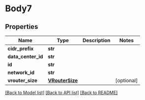 # Body7

## Properties
Name | Type | Description | Notes
------------ | ------------- | ------------- | -------------
**cidr_prefix** | **str** |  | 
**data_center_id** | **str** |  | 
**id** | **str** |  | 
**network_id** | **str** |  | 
**vrouter_size** | [**VRouterSize**](VRouterSize.md) |  | [optional] 

[[Back to Model list]](../README.md#documentation-for-models) [[Back to API list]](../README.md#documentation-for-api-endpoints) [[Back to README]](../README.md)


